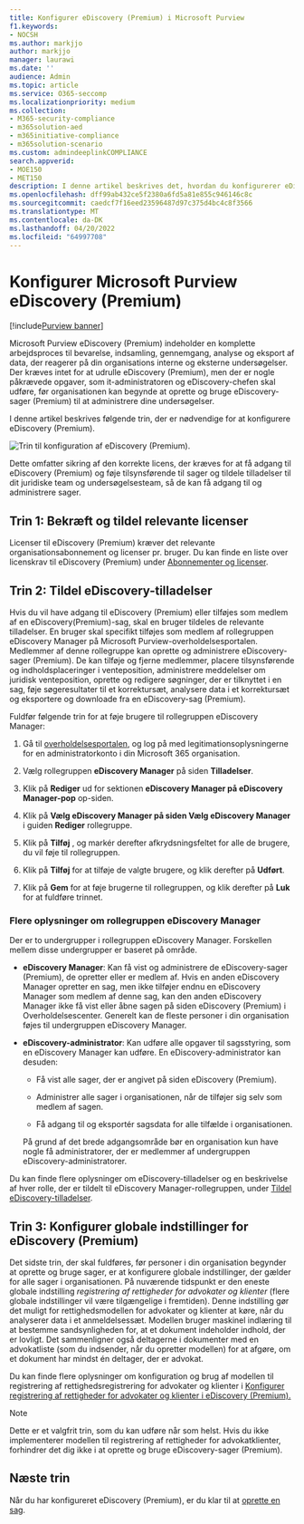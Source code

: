 ```yaml
---
title: Konfigurer eDiscovery (Premium) i Microsoft Purview
f1.keywords:
- NOCSH
ms.author: markjjo
author: markjjo
manager: laurawi
ms.date: ''
audience: Admin
ms.topic: article
ms.service: O365-seccomp
ms.localizationpriority: medium
ms.collection:
- M365-security-compliance
- m365solution-aed
- m365initiative-compliance
- m365solution-scenario
ms.custom: admindeeplinkCOMPLIANCE
search.appverid:
- MOE150
- MET150
description: I denne artikel beskrives det, hvordan du konfigurerer eDiscovery (Premium), så du kan begynde at oprette og administrere sager. Den indeholder også en beskrivelse af de påkrævede Microsoft-abonnementer og -licenser. Når du har fuldført nogle få hurtige trin, er værktøjet eDiscovery (Premium) klar til brug.
ms.openlocfilehash: dff99ab432ce5f2380a6fd5a81e855c946146c8c
ms.sourcegitcommit: caedcf7f16eed23596487d97c375d4bc4c8f3566
ms.translationtype: MT
ms.contentlocale: da-DK
ms.lasthandoff: 04/20/2022
ms.locfileid: "64997708"
---
```

# <a name="set-up-microsoft-purview-ediscovery-premium"></a>Konfigurer Microsoft Purview eDiscovery (Premium)

[!include[Purview banner](../includes/purview-rebrand-banner.md)]

Microsoft Purview eDiscovery (Premium) indeholder en komplette arbejdsproces til bevarelse, indsamling, gennemgang, analyse og eksport af data, der reagerer på din organisations interne og eksterne undersøgelser. Der kræves intet for at udrulle eDiscovery (Premium), men der er nogle påkrævede opgaver, som it-administratoren og eDiscovery-chefen skal udføre, før organisationen kan begynde at oprette og bruge eDiscovery-sager (Premium) til at administrere dine undersøgelser.

I denne artikel beskrives følgende trin, der er nødvendige for at konfigurere eDiscovery (Premium).

![Trin til konfiguration af eDiscovery (Premium).](../media/set-up-advanced-ediscovery.png)

Dette omfatter sikring af den korrekte licens, der kræves for at få adgang til eDiscovery (Premium) og føje tilsynsførende til sager og tildele tilladelser til dit juridiske team og undersøgelsesteam, så de kan få adgang til og administrere sager.

## <a name="step-1-verify-and-assign-appropriate-licenses"></a>Trin 1: Bekræft og tildel relevante licenser

Licenser til eDiscovery (Premium) kræver det relevante organisationsabonnement og licenser pr. bruger. Du kan finde en liste over licenskrav til eDiscovery (Premium) under [Abonnementer og licenser](overview-ediscovery-20.md#subscriptions-and-licensing).

## <a name="step-2-assign-ediscovery-permissions"></a>Trin 2: Tildel eDiscovery-tilladelser

Hvis du vil have adgang til eDiscovery (Premium) eller tilføjes som medlem af en eDiscovery(Premium)-sag, skal en bruger tildeles de relevante tilladelser. En bruger skal specifikt tilføjes som medlem af rollegruppen eDiscovery Manager på Microsoft Purview-overholdelsesportalen. Medlemmer af denne rollegruppe kan oprette og administrere eDiscovery-sager (Premium). De kan tilføje og fjerne medlemmer, placere tilsynsførende og indholdsplaceringer i venteposition, administrere meddelelser om juridisk venteposition, oprette og redigere søgninger, der er tilknyttet i en sag, føje søgeresultater til et korrektursæt, analysere data i et korrektursæt og eksportere og downloade fra en eDiscovery-sag (Premium).

Fuldfør følgende trin for at føje brugere til rollegruppen eDiscovery Manager:

1. Gå til <a href="https://go.microsoft.com/fwlink/p/?linkid=2173597" target="_blank">overholdelsesportalen</a>, og log på med legitimationsoplysningerne for en administratorkonto i din Microsoft 365 organisation.

2. Vælg rollegruppen **eDiscovery Manager** på siden **Tilladelser**.

3. Klik på **Rediger** ud for sektionen **eDiscovery Manager på eDiscovery Manager-pop** op-siden.

4. Klik på **Vælg eDiscovery Manager på siden Vælg eDiscovery Manager** i guiden **Rediger** rollegruppe.

5. Klik på **Tilføj** , og markér derefter afkrydsningsfeltet for alle de brugere, du vil føje til rollegruppen.

6. Klik på **Tilføj** for at tilføje de valgte brugere, og klik derefter på **Udført**.

7. Klik på **Gem** for at føje brugerne til rollegruppen, og klik derefter på **Luk** for at fuldføre trinnet.

### <a name="more-information-about-the-ediscovery-manager-role-group"></a>Flere oplysninger om rollegruppen eDiscovery Manager

Der er to undergrupper i rollegruppen eDiscovery Manager. Forskellen mellem disse undergrupper er baseret på område.

- **eDiscovery Manager**: Kan få vist og administrere de eDiscovery-sager (Premium), de opretter eller er medlem af. Hvis en anden eDiscovery Manager opretter en sag, men ikke tilføjer endnu en eDiscovery Manager som medlem af denne sag, kan den anden eDiscovery Manager ikke få vist eller åbne sagen på siden eDiscovery (Premium) i Overholdelsescenter. Generelt kan de fleste personer i din organisation føjes til undergruppen eDiscovery Manager.

- **eDiscovery-administrator**: Kan udføre alle opgaver til sagsstyring, som en eDiscovery Manager kan udføre. En eDiscovery-administrator kan desuden:

  - Få vist alle sager, der er angivet på siden eDiscovery (Premium).
  
  - Administrer alle sager i organisationen, når de tilføjer sig selv som medlem af sagen.

  - Få adgang til og eksportér sagsdata for alle tilfælde i organisationen.

  På grund af det brede adgangsområde bør en organisation kun have nogle få administratorer, der er medlemmer af undergruppen eDiscovery-administratorer.

Du kan finde flere oplysninger om eDiscovery-tilladelser og en beskrivelse af hver rolle, der er tildelt til eDiscovery Manager-rollegruppen, under [Tildel eDiscovery-tilladelser](assign-ediscovery-permissions.md).

## <a name="step-3-configure-global-settings-for-ediscovery-premium"></a>Trin 3: Konfigurer globale indstillinger for eDiscovery (Premium)

Det sidste trin, der skal fuldføres, før personer i din organisation begynder at oprette og bruge sager, er at konfigurere globale indstillinger, der gælder for alle sager i organisationen. På nuværende tidspunkt er den eneste globale indstilling *registrering af rettigheder for advokater og klienter* (flere globale indstillinger vil være tilgængelige i fremtiden). Denne indstilling gør det muligt for rettighedsmodellen for advokater og klienter at køre, når du analyserer data i et anmeldelsessæt. Modellen bruger maskinel indlæring til at bestemme sandsynligheden for, at et dokument indeholder indhold, der er lovligt. Det sammenligner også deltagerne i dokumenter med en advokatliste (som du indsender, når du opretter modellen) for at afgøre, om et dokument har mindst én deltager, der er advokat.

Du kan finde flere oplysninger om konfiguration og brug af modellen til registrering af rettighedsregistrering for advokater og klienter i [Konfigurer registrering af rettigheder for advokater og klienter i eDiscovery (Premium).](attorney-privilege-detection.md)

> [!NOTE]
> Dette er et valgfrit trin, som du kan udføre når som helst. Hvis du ikke implementerer modellen til registrering af rettigheder for advokatklienter, forhindrer det dig ikke i at oprette og bruge eDiscovery-sager (Premium).

## <a name="next-steps"></a>Næste trin

Når du har konfigureret eDiscovery (Premium), er du klar til at [oprette en sag](create-and-manage-advanced-ediscoveryv2-case.md).